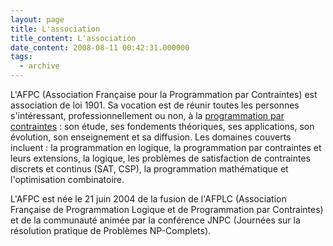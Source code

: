```yaml
---
layout: page
title: L'association
title_content: L'association
date_content: 2008-08-11 00:42:31.000000
tags:
  - archive
---
```

L'AFPC (Association Française pour la Programmation par Contraintes) est
association de loi 1901. Sa vocation est de réunir toutes les personnes
s'intéressant, professionnellement ou non, à la [programmation par
contraintes](http://fr.wikipedia.org/wiki/Programmation_par_contraintes) : son
étude, ses fondements théoriques, ses applications, son évolution, son
enseignement et sa diffusion. Les domaines couverts incluent : la
programmation en logique, la programmation par contraintes et leurs
extensions, la logique, les problèmes de satisfaction de contraintes discrets
et continus (SAT, CSP), la programmation mathématique et l'optimisation
combinatoire.



L'AFPC est née le 21 juin 2004 de la fusion de l'AFPLC (Association Française
de Programmation Logique et de Programmation par Contraintes) et de la
communauté animée par la conférence JNPC (Journées sur la résolution pratique
de Problèmes NP-Complets).

